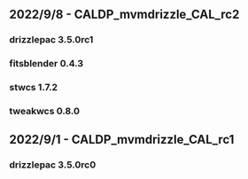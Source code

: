 ## 2022/9/8 - CALDP_mvmdrizzle_CAL_rc2
### drizzlepac 3.5.0rc1
### fitsblender 0.4.3
### stwcs 1.7.2
### tweakwcs 0.8.0

## 2022/9/1 - CALDP_mvmdrizzle_CAL_rc1
### drizzlepac 3.5.0rc0

